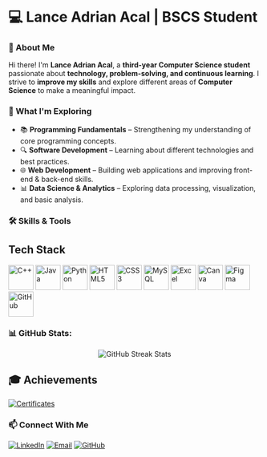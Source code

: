 # 💻 Lance Adrian Acal | BSCS Student

### 🚀 About Me  
Hi there! I'm **Lance Adrian Acal**, a **third-year Computer Science student** passionate about **technology, problem-solving, and continuous learning**. I strive to **improve my skills** and explore different areas of **Computer Science** to make a meaningful impact.

### 📌 What I'm Exploring  
- 📚 **Programming Fundamentals** – Strengthening my understanding of core programming concepts.  
- 🔍 **Software Development** – Learning about different technologies and best practices.
- 🌐 **Web Development** – Building web applications and improving front-end & back-end skills.
- 📊 **Data Science & Analytics** – Exploring data processing, visualization, and basic analysis.  

### 🛠️ Skills & Tools  
## Tech Stack

<p align="left">
  <img src="https://cdn.jsdelivr.net/gh/devicons/devicon/icons/cplusplus/cplusplus-original.svg" alt="C++" width="50" height="50"/>
  <img src="https://cdn.jsdelivr.net/gh/devicons/devicon/icons/java/java-original.svg" alt="Java" width="50" height="50"/>
  <img src="https://cdn.jsdelivr.net/gh/devicons/devicon/icons/python/python-original.svg" alt="Python" width="50" height="50"/>
  <img src="https://cdn.jsdelivr.net/gh/devicons/devicon/icons/html5/html5-original.svg" alt="HTML5" width="50" height="50"/>
  <img src="https://cdn.jsdelivr.net/gh/devicons/devicon/icons/css3/css3-original.svg" alt="CSS3" width="50" height="50"/>
  <img src="https://cdn.jsdelivr.net/gh/devicons/devicon/icons/mysql/mysql-original.svg" alt="MySQL" width="50" height="50"/>
  <img src="https://upload.wikimedia.org/wikipedia/commons/8/8e/Microsoft_Excel_2013-2019_logo.svg" alt="Excel" width="50" height="50"/>
  <img src="https://upload.wikimedia.org/wikipedia/commons/5/5e/Canva_logo.svg" alt="Canva" width="50" height="50"/>
  <img src="https://cdn.jsdelivr.net/gh/devicons/devicon/icons/figma/figma-original.svg" alt="Figma" width="50" height="50"/>
  <img src="https://cdn.jsdelivr.net/gh/devicons/devicon/icons/github/github-original.svg" alt="GitHub" width="50" height="50"/>
</p>


### 📊 GitHub Stats:
<p align="center">
  <img src="https://nirzak-streak-stats.vercel.app/?user=lncadrnn&theme=dark&hide_border=false" alt="GitHub Streak Stats"/>
</p>

## 🎓 Achievements 
[![Certificates](https://img.shields.io/badge/View%20Certificates-%230A66C2.svg?style=for-the-badge&logo=read-the-docs&logoColor=white)](https://github.com/lncadrnn/certificates)

### 📫 Connect With Me  
[![LinkedIn](https://img.shields.io/badge/LinkedIn-%230077B5.svg?logo=linkedin&logoColor=white)](https://linkedin.com/in/lncadrnn) 
[![Email](https://img.shields.io/badge/Email-D14836?logo=gmail&logoColor=white)](mailto:lanceadrn.acal@gmail.com) 
[![GitHub](https://img.shields.io/badge/GitHub-white?logo=github&logoColor=black)](https://github.com/lncadrnn)


